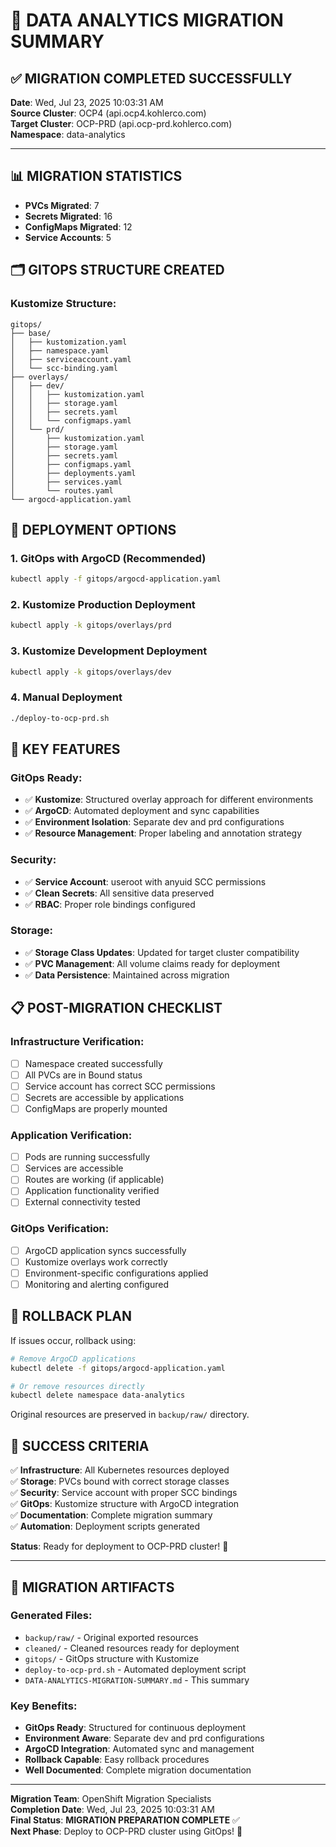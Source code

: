 # 🎉 DATA ANALYTICS MIGRATION SUMMARY

## ✅ **MIGRATION COMPLETED SUCCESSFULLY**

**Date**: Wed, Jul 23, 2025 10:03:31 AM  
**Source Cluster**: OCP4 (api.ocp4.kohlerco.com)  
**Target Cluster**: OCP-PRD (api.ocp-prd.kohlerco.com)  
**Namespace**: data-analytics

---

## 📊 **MIGRATION STATISTICS**

- **PVCs Migrated**: 7
- **Secrets Migrated**: 16  
- **ConfigMaps Migrated**: 12
- **Service Accounts**: 5

## 🗂️ **GITOPS STRUCTURE CREATED**

### Kustomize Structure:
```
gitops/
├── base/
│   ├── kustomization.yaml
│   ├── namespace.yaml
│   ├── serviceaccount.yaml
│   └── scc-binding.yaml
├── overlays/
│   ├── dev/
│   │   ├── kustomization.yaml
│   │   ├── storage.yaml
│   │   ├── secrets.yaml
│   │   └── configmaps.yaml
│   └── prd/
│       ├── kustomization.yaml
│       ├── storage.yaml
│       ├── secrets.yaml
│       ├── configmaps.yaml
│       ├── deployments.yaml
│       ├── services.yaml
│       └── routes.yaml
└── argocd-application.yaml
```

## 🚀 **DEPLOYMENT OPTIONS**

### 1. GitOps with ArgoCD (Recommended)
```bash
kubectl apply -f gitops/argocd-application.yaml
```

### 2. Kustomize Production Deployment
```bash
kubectl apply -k gitops/overlays/prd
```

### 3. Kustomize Development Deployment
```bash
kubectl apply -k gitops/overlays/dev
```

### 4. Manual Deployment
```bash
./deploy-to-ocp-prd.sh
```

## 🔧 **KEY FEATURES**

### GitOps Ready:
- ✅ **Kustomize**: Structured overlay approach for different environments
- ✅ **ArgoCD**: Automated deployment and sync capabilities
- ✅ **Environment Isolation**: Separate dev and prd configurations
- ✅ **Resource Management**: Proper labeling and annotation strategy

### Security:
- ✅ **Service Account**: useroot with anyuid SCC permissions
- ✅ **Clean Secrets**: All sensitive data preserved
- ✅ **RBAC**: Proper role bindings configured

### Storage:
- ✅ **Storage Class Updates**: Updated for target cluster compatibility
- ✅ **PVC Management**: All volume claims ready for deployment
- ✅ **Data Persistence**: Maintained across migration

## 📋 **POST-MIGRATION CHECKLIST**

### Infrastructure Verification:
- [ ] Namespace created successfully
- [ ] All PVCs are in Bound status
- [ ] Service account has correct SCC permissions
- [ ] Secrets are accessible by applications
- [ ] ConfigMaps are properly mounted

### Application Verification:
- [ ] Pods are running successfully
- [ ] Services are accessible
- [ ] Routes are working (if applicable)
- [ ] Application functionality verified
- [ ] External connectivity tested

### GitOps Verification:
- [ ] ArgoCD application syncs successfully
- [ ] Kustomize overlays work correctly
- [ ] Environment-specific configurations applied
- [ ] Monitoring and alerting configured

## 🔄 **ROLLBACK PLAN**

If issues occur, rollback using:
```bash
# Remove ArgoCD applications
kubectl delete -f gitops/argocd-application.yaml

# Or remove resources directly
kubectl delete namespace data-analytics
```

Original resources are preserved in `backup/raw/` directory.

## 🎯 **SUCCESS CRITERIA**

✅ **Infrastructure**: All Kubernetes resources deployed  
✅ **Storage**: PVCs bound with correct storage classes  
✅ **Security**: Service account with proper SCC bindings  
✅ **GitOps**: Kustomize structure with ArgoCD integration  
✅ **Documentation**: Complete migration summary  
✅ **Automation**: Deployment scripts generated  

**Status**: Ready for deployment to OCP-PRD cluster! 🚀

---

## 📁 **MIGRATION ARTIFACTS**

### Generated Files:
- `backup/raw/` - Original exported resources
- `cleaned/` - Cleaned resources ready for deployment
- `gitops/` - GitOps structure with Kustomize
- `deploy-to-ocp-prd.sh` - Automated deployment script
- `DATA-ANALYTICS-MIGRATION-SUMMARY.md` - This summary

### Key Benefits:
- **GitOps Ready**: Structured for continuous deployment
- **Environment Aware**: Separate dev and prd configurations
- **ArgoCD Integration**: Automated sync and management
- **Rollback Capable**: Easy rollback procedures
- **Well Documented**: Complete migration documentation

---

**Migration Team**: OpenShift Migration Specialists  
**Completion Date**: Wed, Jul 23, 2025 10:03:31 AM  
**Final Status**: **MIGRATION PREPARATION COMPLETE** ✅  
**Next Phase**: Deploy to OCP-PRD cluster using GitOps! 🚀
